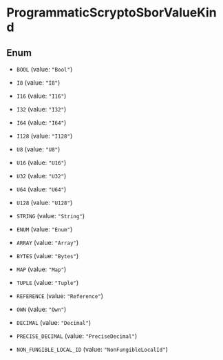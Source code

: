 

# ProgrammaticScryptoSborValueKind

## Enum


* `BOOL` (value: `"Bool"`)

* `I8` (value: `"I8"`)

* `I16` (value: `"I16"`)

* `I32` (value: `"I32"`)

* `I64` (value: `"I64"`)

* `I128` (value: `"I128"`)

* `U8` (value: `"U8"`)

* `U16` (value: `"U16"`)

* `U32` (value: `"U32"`)

* `U64` (value: `"U64"`)

* `U128` (value: `"U128"`)

* `STRING` (value: `"String"`)

* `ENUM` (value: `"Enum"`)

* `ARRAY` (value: `"Array"`)

* `BYTES` (value: `"Bytes"`)

* `MAP` (value: `"Map"`)

* `TUPLE` (value: `"Tuple"`)

* `REFERENCE` (value: `"Reference"`)

* `OWN` (value: `"Own"`)

* `DECIMAL` (value: `"Decimal"`)

* `PRECISE_DECIMAL` (value: `"PreciseDecimal"`)

* `NON_FUNGIBLE_LOCAL_ID` (value: `"NonFungibleLocalId"`)



